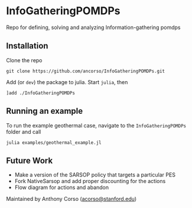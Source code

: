 # InfoGatheringPOMDPs
Repo for defining, solving and analyzing Information-gathering pomdps

## Installation
Clone the repo
```
git clone https://github.com/ancorso/InfoGatheringPOMDPs.git
```

Add (or `dev`) the package to julia. Start `julia`, then
```
]add ./InfoGatheringPOMDPs
```

## Running an example
To run the example geothermal case, navigate to the `InfoGatheringPOMDPs` folder and call
```
julia examples/geothermal_example.jl
```

## Future Work
* Make a version of the SARSOP policy that targets a particular PES
* Fork NativeSarsop and add proper discounting for the actions
* Flow diagram for actions and abandon


Maintained by Anthony Corso (acorso@stanford.edu)